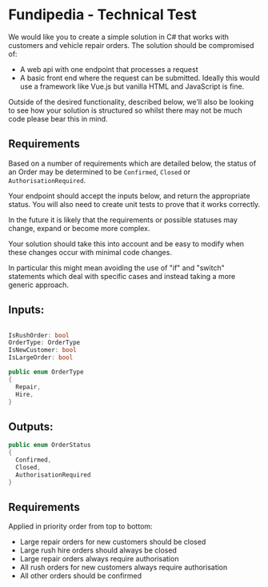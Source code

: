 # Fundipedia - Technical Test

We would like you to create a simple solution in C# that works with customers and vehicle repair orders. The solution should be compromised of:
- A web api with one endpoint that processes a request
- A basic front end where the request can be submitted. Ideally this would use a framework like Vue.js but vanilla HTML and JavaScript is fine.

Outside of the desired functionality, described below, we'll also be looking to see how your solution is structured so whilst there may not be much code please bear this in mind. 

## Requirements

Based on a number of requirements which are detailed below, the status of an Order may be determined to be `Confirmed`, `Closed` or `AuthorisationRequired`.

Your endpoint should accept the inputs below, and return the appropriate status. You will also need to create unit tests to prove that it works correctly.

In the future it is likely that the requirements or possible statuses may change, expand or become more complex.

Your solution should take this into account and be easy to modify when these changes occur with minimal code changes.

In particular this might mean avoiding the use of "if" and "switch" statements which deal with specific cases and instead taking a more generic approach.


## Inputs:

```c#

IsRushOrder: bool
OrderType: OrderType
IsNewCustomer: bool
IsLargeOrder: bool

```

```c#
public enum OrderType
{
  Repair, 
  Hire,
}
```

## Outputs:

```c#
public enum OrderStatus
{
  Confirmed, 
  Closed, 
  AuthorisationRequired
}
```

## Requirements

Applied in priority order from top to bottom:

- Large repair orders for new customers should be closed
- Large rush hire orders should always be closed
- Large repair orders always require authorisation
- All rush orders for new customers always require authorisation
- All other orders should be confirmed